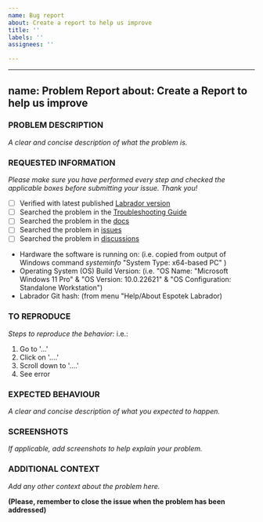 ```yaml
---
name: Bug report
about: Create a report to help us improve
title: ''
labels: ''
assignees: ''

---
```


---
name: Problem Report
about: Create a Report to help us improve
---


### PROBLEM DESCRIPTION
_A clear and concise description of what the problem is._


### REQUESTED INFORMATION
_Please make sure you have performed every step and checked the applicable boxes before submitting your issue. Thank you!_

- [ ] Verified with latest published [Labrador version](https://github.com/espotek-org/Labrador/releases)
- [ ] Searched the problem in the [Troubleshooting Guide](https://github.com/espotek-org/Labrador/wiki/Troubleshooting-Guide)
- [ ] Searched the problem in the [docs](https://github.com/espotek-org/Labrador/wiki)
- [ ] Searched the problem in [issues](https://github.com/espotek-org/Labrador/issues)
- [ ] Searched the problem in [discussions](https://github.com/espotek-org/Labrador/discussions)

- Hardware the software is running on: (i.e. copied from output of Windows command *systeminfo* "System Type: x64-based PC" )
- Operating System (OS) Build Version: (i.e. "OS Name: "Microsoft Windows 11 Pro" & "OS Version: 10.0.22621" & "OS Configuration:      Standalone Workstation")
- Labrador Git hash:  (from menu "Help/About Espotek Labrador)

### TO REPRODUCE
_Steps to reproduce the behavior:_
i.e.:
1. Go to '...'
2. Click on '....'
3. Scroll down to '....'
4. See error

### EXPECTED BEHAVIOUR
_A clear and concise description of what you expected to happen._


### SCREENSHOTS
_If applicable, add screenshots to help explain your problem._


### ADDITIONAL CONTEXT
_Add any other context about the problem here._


**(Please, remember to close the issue when the problem has been addressed)**
